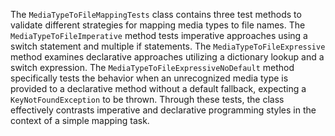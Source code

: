 The `MediaTypeToFileMappingTests` class contains three test methods to validate different strategies for mapping media types to file names. The `MediaTypeToFileImperative` method tests imperative approaches using a switch statement and multiple if statements. The `MediaTypeToFileExpressive` method examines declarative approaches utilizing a dictionary lookup and a switch expression. The `MediaTypeToFileExpressiveNoDefault` method specifically tests the behavior when an unrecognized media type is provided to a declarative method without a default fallback, expecting a `KeyNotFoundException` to be thrown. Through these tests, the class effectively contrasts imperative and declarative programming styles in the context of a simple mapping task.